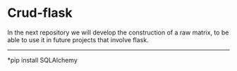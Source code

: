 # Crud-flask
In the next repository we will develop the construction of a raw matrix, to be able to use it in future projects that involve flask.
<hr/>
*pip install SQLAlchemy
